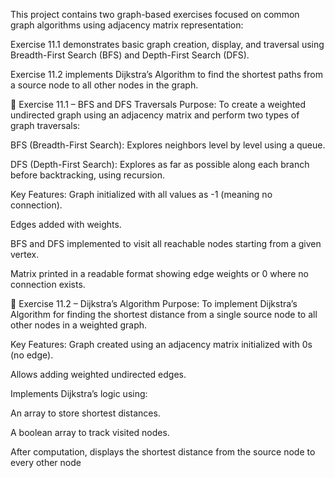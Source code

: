 This project contains two graph-based exercises focused on common graph algorithms using adjacency matrix representation:

Exercise 11.1 demonstrates basic graph creation, display, and traversal using Breadth-First Search (BFS) and Depth-First Search (DFS).

Exercise 11.2 implements Dijkstra’s Algorithm to find the shortest paths from a source node to all other nodes in the graph.

🔹 Exercise 11.1 – BFS and DFS Traversals Purpose: To create a weighted undirected graph using an adjacency matrix and perform two types of graph traversals:

BFS (Breadth-First Search): Explores neighbors level by level using a queue.

DFS (Depth-First Search): Explores as far as possible along each branch before backtracking, using recursion.

Key Features: Graph initialized with all values as -1 (meaning no connection).

Edges added with weights.

BFS and DFS implemented to visit all reachable nodes starting from a given vertex.

Matrix printed in a readable format showing edge weights or 0 where no connection exists.

🔹 Exercise 11.2 – Dijkstra’s Algorithm Purpose: To implement Dijkstra’s Algorithm for finding the shortest distance from a single source node to all other nodes in a weighted graph.

Key Features: Graph created using an adjacency matrix initialized with 0s (no edge).

Allows adding weighted undirected edges.

Implements Dijkstra’s logic using:

An array to store shortest distances.

A boolean array to track visited nodes.

After computation, displays the shortest distance from the source node to every other node